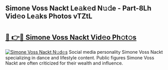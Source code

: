 ## Simone Voss Nackt Le𝚊k𝚎d N𝚞𝚍e - Part-8Lh Vid𝚎o Le𝚊ks Photos vTZtL

# <h2><a href="http://fb7m9q.evod.top/?m=Simone+Voss+Nackt">🔗 👉🔴 Simone Voss Nackt Vid𝚎o Ph𝚘t𝚘s</a></h2>

[![Simone Voss Nackt N𝚞d𝚎s](https://i.imgur.com/8V9OHl7.gif)](http://fb7m9q.evod.top/?m=Simone+Voss+Nackt)
Social media personality Simone Voss Nackt specializing in dance and lifestyle content. Public figures Simone Voss Nackt are often criticized for their wealth and influence. 
